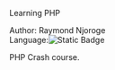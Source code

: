 Learning PHP

Author: Raymond Njoroge <br>
Language:![Static Badge](https://img.shields.io/badge/PHP-purple?style=plastic&logo=php)


PHP Crash course.